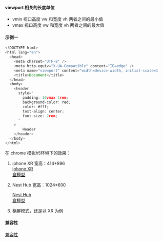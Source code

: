 #### viewport 相关的长度单位

- vmin 视口高度 vw 和宽度 vh 两者之间的最小值
- vmax 视口高度 vw 和宽度 vh 两者之间的最大值

#### 示例一

```javascript
<!DOCTYPE html>
<html lang="en">
  <head>
    <meta charset="UTF-8" />
    <meta http-equiv="X-UA-Compatible" content="IE=edge" />
    <meta name="viewport" content="width=device-width, initial-scale=1.0" />
    <title>Document</title>
  </head>
  <body>
    <header
      style="
        padding: 10vmax 1rem;
        background-color: red;
        color: #fff;
        text-align: center;
        font-size: 2rem;
      "
    >
        Header
    </header>
  </body>
</html>
```
在 chrome 模拟h5环境下的效果：
1. iphone XR  宽高：414*896    
    [iphone XR][1]  
    [盒模型][2]

2. Nest Hub  宽高：1024*600 
   
   [Nest Hub][3]    
   [盒模型][4]


3. 横屏模式，还是以 XR 为例


#### 兼容性
[兼容性][5]











[1]: ../assets/vmin-1.png
[2]: ../assets/vmin-2.png
[3]: ../assets/vmin-3.png
[4]: ../assets/vmin-4.png
[5]: ../assets/vmin-5.png